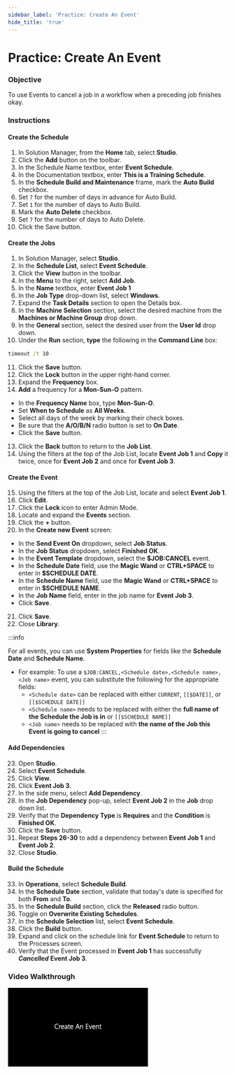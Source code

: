 ```yaml
---
sidebar_label: 'Practice: Create An Event'
hide_title: 'true'
---
```


# Practice: Create An Event

### Objective

To use Events to cancel a job in a workflow when a preceding job finishes okay.

### Instructions

#### Create the Schedule

1.	In Solution Manager, from the **Home** tab, select **Studio**.   
2.	Click the **Add** button on the toolbar.   
3.	In the Schedule Name textbox, enter **Event Schedule**.   
4.	In the Documentation textbox, enter **This is a Training Schedule**.  
5.	In the **Schedule Build and Maintenance** frame, mark the **Auto Build** checkbox.  
6.	Set ```7``` for the number of days in advance for Auto Build.  
7.	Set ```1``` for the number of days to Auto Build.  
8.	Mark the **Auto Delete** checkbox.  
9.	Set ```7``` for the number of days to Auto Delete.  
10.	Click the Save button.   

#### Create the Jobs

1.	In Solution Manager, select **Studio**. 
2.	In the **Schedule List**, select **Event Schedule**.
3.	Click the **View** button in the toolbar.
4.	In the **Menu** to the right, select **Add Job**.
5.  In the **Name** textbox, enter **Event Job 1**
6.  In the **Job Type** drop-down list, select **Windows**.
7.  Expand the **Task Details** section to open the Details box.
8.	In the **Machine Selection** section, select the desired machine from the **Machines or Machine Group** drop down. 
9.	In the **General** section, select the desired user from the **User Id** drop down.
10.	Under the **Run** section, **type** the following in the **Command Line** box:
```cmd
timeout /t 10
```
11.	Click the **Save** button.
10. Click the **Lock** button in the upper right-hand corner.
11. Expand the **Frequency** box.
12. **Add** a frequency for a **Mon-Sun-O** pattern.
  * In the **Frequency Name** box, type **Mon-Sun-O**.
  * Set **When to Schedule** as **All Weeks**.
  * Select all days of the week by marking their check boxes.
  * Be sure that the **A/O/B/N** radio button is set to **On Date**.
  * Click the **Save** button.
13. Click the **Back** button to return to the **Job List**.
14. Using the filters at the top of the Job List, locate **Event Job 1** and **Copy** it twice, once for **Event Job 2** and once for **Event Job 3**. 

#### Create the Event

15. Using the filters at the top of the Job List, locate and select **Event Job 1**.
16. Click **Edit**.
17. Click the **Lock** icon to enter Admin Mode.
18. Locate and expand the **Events** section.
19. Click the **+** button.
20. In the **Create new Event** screen:
  * In the **Send Event On** dropdown, select **Job Status**.
  * In the **Job Status** dropdown, select **Finished OK**.
  * In the **Event Template** dropdown, select the **$JOB:CANCEL** event.
  * In the **Schedule Date** field, use the **Magic Wand** or **CTRL+SPACE** to enter in **$SCHEDULE DATE**.
  * In the **Schedule Name** field, use the **Magic Wand** or **CTRL+SPACE** to enter in **$SCHEDULE NAME**.
  * In the **Job Name** field, enter in the job name for **Event Job 3**.
  * Click **Save**.
21. Click **Save**.
22. Close **Library**.

:::info

For all events, you can use **System Properties** for fields like the **Schedule Date** and **Schedule Name**.
* For example: To use a ```$JOB:CANCEL,<Schedule date>,<Schedule name>,<Job name>``` event, you can substitute the following for the appropriate fields:   
  * ```<Schedule date>``` can be replaced with either ```CURRENT```, ```[[$DATE]]```, or ```[[$SCHEDULE DATE]]```  
  * ```<Schedule name>``` needs to be replaced with either the **full name of the Schedule the Job is in** or ```[[$SCHEDULE NAME]]```  
  * ```<Job name>``` needs to be replaced with **the name of the Job this Event is going to cancel**
:::

#### Add Dependencies

23. Open **Studio**.
24. Select **Event Schedule**.
25. Click **View**.
26. Click **Event Job 3**.
27. In the side menu, select **Add Dependency**.
28. In the **Job Dependency** pop-up, select **Event Job 2** in the **Job** drop down list.
29. Verify that the **Dependency Type** is **Requires** and the **Condition** is **Finished OK**.
30. Click the **Save** button.
31. Repeat **Steps 26-30** to add a dependency between **Event Job 1** and **Event Job 2**.
32. Close **Studio**.

#### Build the Schedule

33. In **Operations**, select **Schedule Build**.
34. In the **Schedule Date** section, validate that today's date is specified for both **From** and **To**.
35. In the **Schedule Build** section, click the **Released** radio button.
36. Toggle on **Overwrite Existing Schedules**.
37. In the **Schedule Selection** list, select **Event Schedule**.
38. Click the **Build** button.
39. Expand and click on the schedule link for **Event Schedule** to return to the Processes screen.
40. Verify that the Event processed in **Event Job 1** has successfully ***Cancelled*** **Event Job 3**.


### Video Walkthrough

[![Create an Event](../static/img/create-an-event.png)](../static/video/create-an-event.mp4)